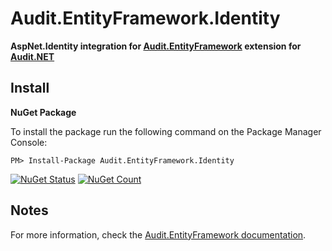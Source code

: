 ﻿# Audit.EntityFramework.Identity

**AspNet.Identity integration for [Audit.EntityFramework](https://github.com/thepirat000/Audit.NET/blob/master/src/Audit.EntityFramework/README.md) extension
for [Audit.NET](https://github.com/thepirat000/Audit.NET)**

## Install

**NuGet Package** 

To install the package run the following command on the Package Manager Console:

```
PM> Install-Package Audit.EntityFramework.Identity
```

[![NuGet Status](https://img.shields.io/nuget/v/Audit.EntityFramework.Identity.svg?style=flat)](https://www.nuget.org/packages/Audit.EntityFramework.Identity/)
[![NuGet Count](https://img.shields.io/nuget/dt/Audit.EntityFramework.Identity.svg)](https://www.nuget.org/packages/Audit.EntityFramework.Identity/)

## Notes 

For more information, check the [Audit.EntityFramework documentation](https://github.com/thepirat000/Audit.NET/blob/master/src/Audit.EntityFramework/README.md).